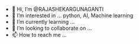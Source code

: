 - 👋 Hi, I’m @RAJASHEKARGUNAGANTI
- 👀 I’m interested in ... python, AI, Machine learning
- 🌱 I’m currently learning ...
- 💞️ I’m looking to collaborate on ...
- 📫 How to reach me ...

<!---
RAJASHEKARGUNAGANTI/RAJASHEKARGUNAGANTI is a ✨ special ✨ repository because its `README.md` (this file) appears on your GitHub profile.
You can click the Preview link to take a look at your changes.
--->
